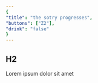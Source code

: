 ```yaml
---
{
"title": "the sotry progresses",
"buttons": ["Z2"],
"drink": "false"
}
---
```


## H2

Lorem ipsum dolor sit amet